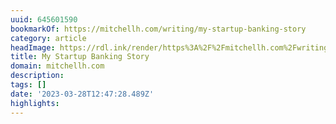 ```yaml
---
uuid: 645601590
bookmarkOf: https://mitchellh.com/writing/my-startup-banking-story
category: article
headImage: https://rdl.ink/render/https%3A%2F%2Fmitchellh.com%2Fwriting%2Fmy-startup-banking-story
title: My Startup Banking Story
domain: mitchellh.com
description: 
tags: []
date: '2023-03-28T12:47:28.489Z'
highlights: 
---
```




